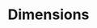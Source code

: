 ---
layout: default
bigquery: https://console.cloud.google.com/bigquery?p=covid-19-dimensions-ai&page=table&d=data&t=publications
contributors: Digital Science, https://www.digital-science.com/
cost: Free for personal, non-commercial use.
description: Dimensions contains more than 100 million publications, ranging from
  articles published in scholarly journals, books and book chapters, to preprints
  and conference proceedings. All publications are contextualized with linked data
  sets, funding, publications, patents, clinical trials, and policy documents. You
  can also view associated categories, funders, institutions, and researcher profiles.
documentation: https://docs.dimensions.ai/bigquery/index.html
last_edit: 04/12/2022, 10:30:32
location: https://www.dimensions.ai/products/free/
maintained_by: Digital Science, https://www.digital-science.com/
schema_fields:
- patent_ids
- kind
- expiration_date
- end_date
- funding_gbp
- linkout
- current_assignee_orgs
- funder_org_countries
- resulting_publication_doi
- category_rcdc
- pmcid
- associated_grant_ids
- year
- links
- assignee_countries
- priority_date
- category_hrcs_hc
- funder_org
- jurisdiction
- legal_events
- subtitles
- eisbn
- date_inserted
- repository_name
- funding_jpy
- funding_usd
- funding_eur
- associated_publication_doi
- labels
- associated_publication_id
- interventions
- original_title
- name
- funder_org_state_codes
- original_assignee_countries
- authors
- original_assignee
- parent_id
- category_hra
- resulting_publication_ids
- date_online
- category_uoa
- granted_year
- journal
- journal_lists
- language
- concepts
- acknowledgements
- publication_year
- source_id
- altmetrics
- address
- family_id
- established
- acronym
- foa_number
- license
- cpc
- gender
- research_org_country_names
- researcher_ids
- citation_string
- application_number
- funder_org_acronyms
- citations
- mesh_headings
- publication_ids
- current_assignee
- categories
- wikipedia_url
- embargo_date
- registry
- legal_status
- created_date
- research_org_cities
- open_access_categories_v2
- brief_title
- phase
- category_sdg
- funding_chf
- conference
- date_print
- start_date
- issue
- funder_orgs
- types
- family_count
- pages
- funder_countries
- funding_details
- filing_date
- start_year
- doi
- mesh_terms
- funding_nzd
- arxiv_id
- research_org_city_names
- date_imported_gbq
- open_access_categories
- pmid
- research_orgs
- original_abstract
- current_assignee_countries
- funding_cad
- supporting_grant_ids
- funding_aud
- email_address
- editors
- associated_publication_pmid
- abstract
- publication_date
- organisation_details
- ipcr
- conditions
- volume
- description
- active_years
- clinical_trial_ids
- funding_cny
- category_for
- repository_url
- inventor_names
- expiration_year
- associated_publication_arxiv_id
- type
- original_assignee_orgs
- aliases
- funding_currency
- filing_year
- book_series_title
- publisher
- research_org_countries
- investigators
- granted_date
- research_org_state_names
- category_icrp_ct
- date
- category_bra
- funder_org_cities
- status
- family_members_ids
- priority_year
- research_org_state_codes
- book_title
- end_year
- proceedings_title
- title
- id
- category_hrcs_rac
- assignee_orgs
- category_icrp_cso
- acronyms
- repository_id
- date_modified
- external_ids
- isbn
- grant_number
- date_normal
- citations_count
- relationships
- filing_status
- metrics
- funding_amount
- cited_by_ids
- reference_ids
shortname: dimensions
tags:
- scholarly literature
- patents
- funding
- clinical trials
- academic profiles
terms_of_use: 'Use of both the Dimensions COVID-19 dataset and full Dimensions dataset
  are subject to the Dimensions Terms of use: https://www.dimensions.ai/policies-terms-legal '
title: Dimensions
uuid: dcff88bd-fe6b-4fdb-8159-809bf9d7bc1c
---